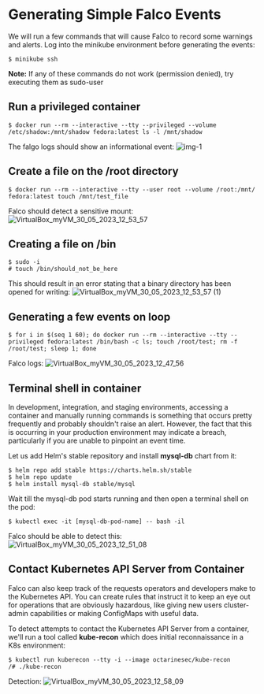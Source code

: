 # Generating Simple Falco Events
We will run a few commands that will cause Falco to record some warnings and alerts. Log into the minikube environment before generating the events:
```
$ minikube ssh
```

**Note:** If any of these commands do not work (permission denied), try executing them as sudo-user

## Run a privileged container
```
$ docker run --rm --interactive --tty --privileged --volume /etc/shadow:/mnt/shadow fedora:latest ls -l /mnt/shadow
``` 
The falgo logs should show an informational event:
![img-1](https://github.com/SwayamMehta10/HPC-Security-Dashboard-Falco/assets/79704715/58e2c431-d985-4514-8961-704529d0880e)

## Create a file on the /root directory
```
$ docker run --rm --interactive --tty --user root --volume /root:/mnt/ fedora:latest touch /mnt/test_file
```
Falco should detect a sensitive mount:
![VirtualBox_myVM_30_05_2023_12_53_57](https://github.com/SwayamMehta10/HPC-Security-Dashboard-Falco/assets/79704715/785a649d-2157-49c8-9906-0f1a8c63d910)

## Creating a file on /bin
```
$ sudo -i
# touch /bin/should_not_be_here
```
This should result in an error stating that a binary directory has been opened for writing:
![VirtualBox_myVM_30_05_2023_12_53_57 (1)](https://github.com/SwayamMehta10/HPC-Security-Dashboard-Falco/assets/79704715/aa846da7-4319-4072-adec-71ef73ed06bb)

## Generating a few events on loop
```
$ for i in $(seq 1 60); do docker run --rm --interactive --tty --privileged fedora:latest /bin/bash -c ls; touch /root/test; rm -f /root/test; sleep 1; done
```
Falco logs:
![VirtualBox_myVM_30_05_2023_12_47_56](https://github.com/SwayamMehta10/HPC-Security-Dashboard-Falco/assets/79704715/93ef7db7-6871-42a0-bfe5-c44fd678890a)

## Terminal shell in container
In development, integration, and staging environments, accessing a container and manually running commands is something that occurs pretty frequently and probably shouldn't raise an alert. However, the fact that this is occurring in your production environment may indicate a breach, particularly if you are unable to pinpoint an event time.

Let us add Helm's stable repository and install **mysql-db** chart from it:
```
$ helm repo add stable https://charts.helm.sh/stable
$ helm repo update
$ helm install mysql-db stable/mysql
```
Wait till the mysql-db pod starts running and then open a terminal shell on the pod:
```
$ kubectl exec -it [mysql-db-pod-name] -- bash -il
```
Falco should be able to detect this:
![VirtualBox_myVM_30_05_2023_12_51_08](https://github.com/SwayamMehta10/HPC-Security-Dashboard-Falco/assets/79704715/d3518332-d4f9-454b-8d0f-7210af73f41b)

## Contact Kubernetes API Server from Container
Falco can also keep track of the requests operators and developers make to the Kubernetes API. You can create rules that instruct it to keep an eye out for operations that are obviously hazardous, like giving new users cluster-admin capabilities or making ConfigMaps with useful data.

To detect attempts to contact the Kubernetes API Server from a container, we'll run a tool called **kube-recon** which does initial reconnaissance in a K8s environment:
```
$ kubectl run kuberecon --tty -i --image octarinesec/kube-recon
/# ./kube-recon
```
Detection:
![VirtualBox_myVM_30_05_2023_12_58_09](https://github.com/SwayamMehta10/HPC-Security-Dashboard-Falco/assets/79704715/383642cc-8fee-422d-b2ae-4c34a4a57d90)
